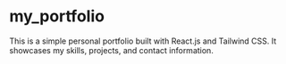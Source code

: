 # my_portfolio
This is a simple personal portfolio built with React.js and Tailwind CSS. It showcases my skills, projects, and contact information.
